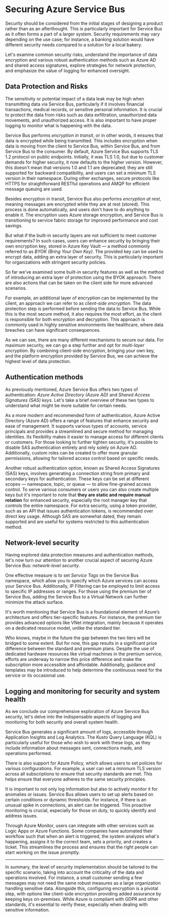 # Securing Azure Service Bus

Security should be considered from the initial stages of designing a product rather than as an afterthought. This is particularly important for Service Bus as it often forms a part of a larger system. Security requirements may vary depending on the use case; for instance, a banking solution would have different security needs compared to a solution for a local bakery.

Let's examine common security risks, understand the importance of data encryption and various robust authentication methods such as Azure AD and shared access signatures, explore strategies for network protection, and emphasize the value of logging for enhanced oversight.

## Data Protection and Risks

The sensitivity or potential impact of a data leak may be high when transmitting data via Service Bus, particularly if it involves financial transactions, medical records, or sensitive personal information. It is crucial to protect the data from risks such as data exfiltration, unauthorized data movements, and unauthorized access. It is also important to have proper logging to monitor what is happening with the data.

Service Bus performs *encryption in transit*, or in other words, it ensures that data is encrypted while being transmitted. This includes encryption when data is moving from the client to Service Bus, within Service Bus, and from Service Bus to the consumer. By default, Azure Service Bus supports TLS 1.2 protocol on public endpoints. Initially, it was TLS 1.0, but due to customer demands for higher security, it now defaults to the higher version. However, this doesn't mean that versions 1.0 and 1.1 are deprecated; they are still supported for backward compatibility, and users can set a minimum TLS version in their namespace. During other exchanges, secure protocols like HTTPS for straightforward RESTful operations and AMQP for efficient message queuing are used.

Besides encryption in transit, Service Bus also performs *encryption at rest*, meaning messages are encrypted while they are at rest (stored). This process is done automatically, and users don't have to do anything to enable it. The encryption uses Azure storage encryption, and Service Bus is transitioning to service fabric storage for improved performance and cost savings.

But what if the built-in security layers are not sufficient to meet customer requirements? In such cases, users can enhance security by bringing their own encryption key, stored in Azure Key Vault — a method commonly referred to as *BYOK (Bring Your Own Key)*. The provided key can be used to encrypt data, adding an extra layer of security. This is particularly important for organizations with stringent security policies.

So far we've examined some built-in security features as well as the method of introducing an extra layer of protection using the BYOK approach. 
There are also actions that can be taken on the client side for more advanced scenarios.

For example, an additional layer of encryption can be implemented by the client, an approach we can refer to as *client-side encryption*. The data protection step is performed before sending the data to Service Bus. While this is the most secure method, it also requires the most effort, as the client is responsible for both encryption and decryption. This approach is commonly used in highly sensitive environments like healthcare, where data breaches can have significant consequences.

As we can see, there are many different mechanisms to secure our data. For maximum security, we can go a step further and opt for *multi-layer encryption*. By combining client-side encryption, bringing your own key, and the platform encryption provided by Service Bus, we can achieve the highest level of data protection.


## Authentication methods

As previously mentioned, Azure Service Bus offers two types of authentication: *Azure Active Directory (Azure AD)* and *Shared Access Signatures (SAS) keys*. Let's take a brief overview of these two types to understand what might be more suitable for certain needs.

As a more modern and recommended form of authentication, Azure Active Directory (Azure AD) offers a range of features that enhance security and ease of management. It supports various types of accounts, service principals and provides a streamlined and secure method for managing identities. Its flexibility makes it easier to manage access for different clients or customers. For those looking to further tighten security, it's possible to disable SAS authentication entirely and rely solely on Azure AD. Additionally, custom roles can be created to offer more granular permissions, allowing for tailored access control based on specific needs.

Another robust authentication option, known as Shared Access Signatures (SAS) keys, involves generating a connection string from primary and secondary keys for authentication. These keys can be set at different scopes — namespace, topic, or queue — to allow fine-grained access control. To serve various consumers or users you can also create multiple keys but it's important to note that **they are static and require manual rotation** for enhanced security, especially the root manager key that controls the entire namespace. For extra security, using a token provider, such as an API that issues authentication tokens, is recommended over direct key usage. Although SAS are somewhat dated, they remain supported and are useful for systems restricted to this authentication method.

## Network-level security

Having explored data protection measures and authentication methods, let's now turn our attention to another crucial aspect of securing Azure Service Bus: *network-level security*. 

One effective measure is to set *Service Tags* on the Service Bus namespace, which allow you to specify which Azure services can access your Service Bus. Additionally, IP Filtering can be employed to limit access to specific IP addresses or ranges. For those using the premium tier of Service Bus, adding the Service Bus to a Virtual Network can further minimize the attack surface.

It's worth mentioning that Service Bus is a foundational element of Azure’s architecture and offers tier-specific features. For instance, the premium tier provides advanced options like VNet integration, mainly because it operates on a dedicated resource model, unlike the standard tier.

Who knows, maybe in the future the gap between the two tiers will be bridged to some extent. But for now, this gap results in a significant price difference between the standard and premium plans. Despite the use of dedicated hardware resources like virtual machines in the premium service, efforts are underway to narrow this price difference and make the subscription more accessible and affordable. Additionally, guidance and templates may be introduced to help determine the continuous need for the service or its occasional use.


## Logging and monitoring for security and system health

As we conclude our comprehensive exploration of Azure Service Bus security, let's delve into the indispensable aspects of logging and monitoring for both security and overall system health.

Service Bus generates a significant amount of logs, accessible through Application Insights and Log Analytics. The Kusto Query Language (KQL) is particularly useful for those who wish to work with these logs, as they include information about messages sent, connections made, and operations performed.

There is also support for Azure Policy, which allows users to set policies for various configurations. For example, a user can set a minimum TLS version across all subscriptions to ensure that security standards are met. This helps ensure that everyone adheres to the same security principles.

It is important to not only log information but also to actively monitor it for anomalies or issues. Service Bus allows users to set up alerts based on certain conditions or dynamic thresholds. For instance, if there is an unusual spike in connections, an alert can be triggered. This proactive monitoring is crucial, especially for those on duty, to quickly identify and address issues.

Through Azure Monitor, users can integrate with other services such as Logic Apps or Azure Functions. Some companies have automated their workflow such that when an alert is triggered, the system analyzes what's happening, assigns it to the correct team, sets a priority, and creates a ticket. This streamlines the process and ensures that the right people can start working on the issue promptly.

---

In summary, the level of security implementation should be tailored to the specific scenario, taking into account the criticality of the data and operations involved. For instance, a small customer sending a few messages may not need the same robust measures as a large organization handling sensitive data. Alongside this, configuring encryption is a pivotal step, with options like client-side encryption providing added assurance by keeping keys on-premises. While Azure is compliant with GDPR and other standards, it's essential to verify these, especially when dealing with sensitive information.